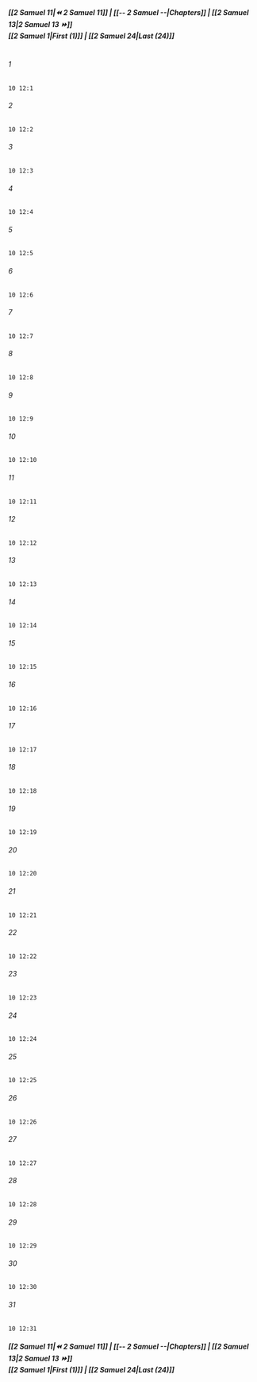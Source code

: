 
##### **[[2 Samuel 11|⏪ 2 Samuel 11]] | [[-- 2 Samuel --|Chapters]] | [[2 Samuel 13|2 Samuel 13 ⏩]]**<br>**[[2 Samuel 1|First (1)]] | [[2 Samuel 24|Last (24)]]**<br><br>

###### 1
``` verse
10 12:1
```
###### 2
``` verse
10 12:2
```
###### 3
``` verse
10 12:3
```
###### 4
``` verse
10 12:4
```
###### 5
``` verse
10 12:5
```
###### 6
``` verse
10 12:6
```
###### 7
``` verse
10 12:7
```
###### 8
``` verse
10 12:8
```
###### 9
``` verse
10 12:9
```
###### 10
``` verse
10 12:10
```
###### 11
``` verse
10 12:11
```
###### 12
``` verse
10 12:12
```
###### 13
``` verse
10 12:13
```
###### 14
``` verse
10 12:14
```
###### 15
``` verse
10 12:15
```
###### 16
``` verse
10 12:16
```
###### 17
``` verse
10 12:17
```
###### 18
``` verse
10 12:18
```
###### 19
``` verse
10 12:19
```
###### 20
``` verse
10 12:20
```
###### 21
``` verse
10 12:21
```
###### 22
``` verse
10 12:22
```
###### 23
``` verse
10 12:23
```
###### 24
``` verse
10 12:24
```
###### 25
``` verse
10 12:25
```
###### 26
``` verse
10 12:26
```
###### 27
``` verse
10 12:27
```
###### 28
``` verse
10 12:28
```
###### 29
``` verse
10 12:29
```
###### 30
``` verse
10 12:30
```
###### 31
``` verse
10 12:31
```

##### **[[2 Samuel 11|⏪ 2 Samuel 11]] | [[-- 2 Samuel --|Chapters]] | [[2 Samuel 13|2 Samuel 13 ⏩]]**<br>**[[2 Samuel 1|First (1)]] | [[2 Samuel 24|Last (24)]]**
